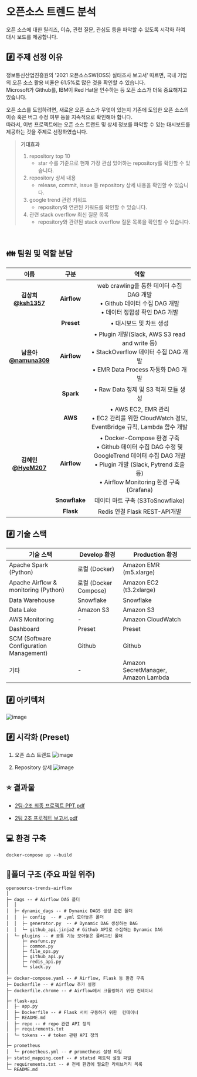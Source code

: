 # 오픈소스 트렌드 분석
오픈 소스에 대한 릴리즈, 이슈, 관련 질문, 관심도 등을 파악할 수 있도록 시각화 하여 대시 보드를 제공합니다.

## #️⃣ 주제 선정 이유 
정보통신산업진흥원의 '2021 오픈소스SW(OSS) 실태조사 보고서’ 따르면, 국내 기업의 오픈 소스 활용 비율은 61.5%로 많은 것을 확인할 수 있습니다.  
Microsoft가 Github를, IBM이 Red Hat을 인수하는 등 오픈 소스가 더욱 중요해지고 있습니다. 


오픈 소스를 도입하려면, 새로운 오픈 소스가 무엇이 있는지 기존에 도입한 오픈 소스의 이슈 혹은 버그 수정 여부 등을 지속적으로 확인해야 합니다.  
 따라서, 이번 프로젝트에는 오픈 소스 트랜드 및 상세 정보를 파악할 수 있는 대시보드를 제공하는 것을 주제로 선정하였습니다.

> **기대효과**
> 1. repository top 10  
>    - star 수를 기준으로 현재 가장 관심 있어하는 repository를 확인할 수 있습니다.
> 2. repository 상세 내용
>    - release, commit, issue 등 repository 상세 내용을 확인할 수 있습니다.
> 3. google trend 관련 키워드
>    - repository와 연관된 키워드를 확인할 수 있습니다.
> 4. 관련 stack overflow 최신 질문 목록
>    -  repository와 관련된 stack overflow 질문 목록을 확인할 수 있습니다.

<br> 

## 👪 팀원 및 역할 분담
| 이름 | 구분 | 역할 | 
|:---:|:---:|:---:|   
| **김상희** <br> **[@ksh1357](https://github.com/ksh1357)** | **Airflow**  | web crawling을 통한 데이터 수집 DAG 개발 <br>  • Github 데이터 수집 DAG 개발 <Br> • 데이터 정합성 확인 DAG 개발   | 
| | **Preset** | • 대시보드 및 차트 생성 |  | 
|**남윤아** <Br> **[@namuna309](https://github.com/namuna309)** |**Airflow**| • Plugin 개발(Slack, AWS S3 read and write 등)  <Br> • StackOverflow 데이터 수집 DAG 개발 <br> • EMR Data Process 자동화 DAG 개발 
| | **Spark** |• Raw Data 정제 및 S3 적재 모듈 생성 | |
| | **AWS** | • AWS EC2, EMR 관리 <br> • EC2 관리를 위한 CloudWatch 경보,  EventBridge 규칙, Lambda 함수 개발 |
|**김혜민** <br> **[@HyeM207](https://github.com/HyeM207)** |**Airflow**| • Docker-Compose 환경 구축 <br> • Github 데이터 수집 DAG 수정 및    GoogleTrend  데이터 수집 DAG 개발 <br> • Plugin 개발 (Slack, Pytrend 호출 등) <br> • Airflow Monitoring 환경 구축 (Grafana) |
| | **Snowflake** | 데이터 마트 구축 (S3ToSnowflake) | 
| | **Flask** | Redis 연결 Flask REST-API개발 | 

## #️⃣ 기술 스택 
| 기술 스택  | Develop 환경 | Production 환경 | 
| -- | -- | -- |
| Apache Spark (Python) | 로컬 (Docker) | Amazon EMR (m5.xlarge) | 
| Apache Airflow & monitoring (Python) |로컬 (Docker Compose) | Amazon EC2 (t3.2xlarge)  | 
| Data Warehouse | Snowflake | Snowflake |
| Data Lake | Amazon S3 | Amazon S3 | 
| AWS Monitoring | - | Amazon CloudWatch | 
| Dashboard |  Preset | Preset | 
| SCM (Software Configuration Management) | Github | Github|
| 기타  | - |  Amazon SecretManager, Amazon Lambda | 

## #️⃣ 아키텍처
![image](https://github.com/de-final-2-2team/.github/assets/63229014/2a613298-f92b-4cd3-9d43-c64aba75307d)


## #️⃣ 시각화 (Preset)
1. 오픈 소스 트랜드
![image](https://github.com/de-final-2-2team/.github/assets/63229014/f4a51276-af30-432a-bf22-59f428a07a25)


2. Repository 상세
![image](https://github.com/de-final-2-2team/.github/assets/63229014/e5b9759a-6c2c-42fb-84ef-1f1e1c23b830)



## ⭐ 결과물 
- [2팀-2조 최종 프로젝트 PPT.pdf](https://github.com/de-final-2-2team/.github/files/12509880/2.-2.pdf)

- [2팀 2조 프로젝트 보고서.pdf](https://github.com/de-final-2-2team/opensource-trends-airflow/files/12534550/2.2.pdf)


## 💻 환경 구축
```
docker-compose up --build
```
## 📂폴더 구조 (주요 파일 위주)
```
opensource-trends-airflow
│
├─ dags -- # Airflow DAG 폴더
│  │  
│  ├─ dynamic_dags -- # Dynamic DAGS 생성 관련 폴더
│  │  ├─ config  -- # .yml 모아놓은 폴더
│  │  ├─ generator.py  -- # Dynamic DAG 생성하는 DAG  
│  │  └─ github_api.jinja2 # Github API로 수집하는 Dynamic DAG
│  └─ plugins -- # 공통 기능 모아놓은 플러그인 폴더 
│     ├─ awsfunc.py
│     ├─ common.py
│     ├─ file_ops.py
│     ├─ github_api.py
│     ├─ redis_api.py
│     └─ slack.py
│ 
├─ docker-compose.yaml -- # Airflow, Flask 등 환경 구축
├─ Dockerfile -- # Airflow 추가 설정
├─ dockerfile.chrome -- # Airflow에서 크롤링하기 위한 컨테이너
│
├─ flask-api
│  ├─ app.py 
│  ├─ Dockerfile -- # Flask 서버 구동하기 위한  컨테이너 
│  ├─ README.md
│  ├─ repo -- # repo 관련 API 정의
│  ├─ requirements.txt
│  └─ tokens -- # token 관련 API 정의
│ 
├─ prometheus
│  └─ prometheus.yml -- # prometheus 설정 파일
├─ statsd_mapping.conf -- # statsd 메트릭 설정 파일
├─ requirements.txt -- # 전체 환경에 필요한 라이브러리 목록
└─ README.md

```
